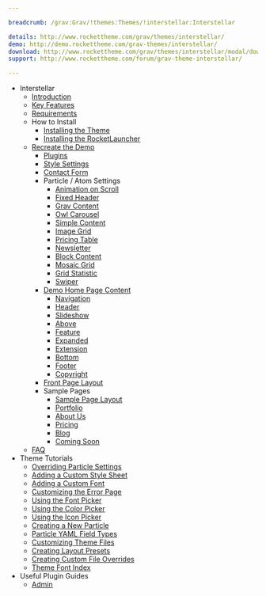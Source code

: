 ```yaml
---

breadcrumb: /grav:Grav/!themes:Themes/!interstellar:Interstellar

details: http://www.rockettheme.com/grav/themes/interstellar/
demo: http://demo.rockettheme.com/grav-themes/interstellar/
download: http://www.rockettheme.com/grav/themes/interstellar/modal/downloads
support: http://www.rockettheme.com/forum/grav-theme-interstellar/

---
```


* Interstellar
    * [Introduction]()
    * [Key Features](INDEX.md#key-features)
    * [Requirements](INDEX.md#requirements)
    * How to Install
        * [Installing the Theme](http://docs.gantry.org/gantry5/basics/installation#installing-a-gantry-theme)
        * [Installing the RocketLauncher](../../start/rocketlauncher.md)
    * [Recreate the Demo](demo.md)
        * [Plugins](demo.md#recommended-plugins)
        * [Style Settings](demo_settings.md)
        * [Contact Form](../../start/contact.md)
        * Particle / Atom Settings
            * [Animation on Scroll](atom_aos.md)
            * [Fixed Header](atom_fixedheader.md)
            * [Grav Content](particle_grav.md)
            * [Owl Carousel](particle_owl.md)
            * [Simple Content](particle_simple.md)
            * [Image Grid](particle_image.md)
            * [Pricing Table](particle_pricing.md)
            * [Newsletter](particle_newsletter.md)
            * [Block Content](particle_block.md)
            * [Mosaic Grid](particle_mosaic.md)
            * [Grid Statistic](particle_grid.md)
            * [Swiper](particle_swiper.md)
        + [Demo Home Page Content](demo.md#home-particles)
            * [Navigation](demo_navigation.md)
            * [Header](demo_header.md)
            * [Slideshow](demo_slideshow.md)
            * [Above](demo_above.md)
            * [Feature](demo_feature.md)
            * [Expanded](demo_expanded.md)
            * [Extension](demo_extension.md)
            * [Bottom](demo_bottom.md)
            * [Footer](demo_footer.md)
            * [Copyright](demo_copyright.md)
        * [Front Page Layout](layout.md)
        * Sample Pages
            * [Sample Page Layout](default_layout.md)
            * [Portfolio](portfolio.md)
            * [About Us](aboutus.md)
            * [Pricing](pricing.md)
            * [Blog](blog.md)
            * [Coming Soon](comingsoon.md)
    * [FAQ](faq.md)
* Theme Tutorials
    - [Overriding Particle Settings](http://docs.gantry.org/gantry5/tutorials/overriding-particle-settings)
    - [Adding a Custom Style Sheet](http://docs.gantry.org/gantry5/tutorials/adding-a-custom-style-sheet)
    - [Adding a Custom Font](http://docs.gantry.org/gantry5/tutorials/fonts)
    - [Customizing the Error Page](http://docs.gantry.org/gantry5/tutorials/customize-the-error-page)
    - [Using the Font Picker](http://docs.gantry.org/gantry5/tutorials/using-the-font-picker)
    - [Using the Color Picker](http://docs.gantry.org/gantry5/tutorials/using-the-color-picker)
    - [Using the Icon Picker](http://docs.gantry.org/gantry5/tutorials/using-the-icon-picker)
    - [Creating a New Particle](http://docs.gantry.org/gantry5/advanced/creating-a-new-particle)
    - [Particle YAML Field Types](http://docs.gantry.org/gantry5/advanced/particle-yaml-field-types)
    - [Customizing Theme Files](http://docs.gantry.org/gantry5/advanced/customizing-theme-files)
    - [Creating Layout Presets](http://docs.gantry.org/gantry5/advanced/creating-layout-presets)
    - [Creating Custom File Overrides](http://docs.gantry.org/gantry5/advanced/file-overrides)
    - [Theme Font Index](../../../technical_tips/general/font_index.md)
* Useful Plugin Guides
    - [Admin](https://learn.getgrav.org/admin-panel)
